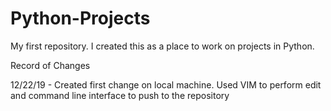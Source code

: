 # Python-Projects
My first repository. I created this as a place to work on projects in Python. 

Record of Changes

12/22/19 - Created first change on local machine. Used VIM to perform edit and command line interface to push to the repository

